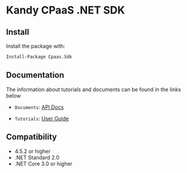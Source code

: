 # Kandy CPaaS .NET SDK

## Install

Install the package with:

```bash
Install-Package Cpaas.Sdk
```

## Documentation

The information about tutorials and documents can be found in the links below

* `Documents`: [API Docs](https://kandy-io.github.io/kandy-cpaas-dotnet-sdk/docs)

* `Tutorials`:  [User Guide](https://kandy-io.github.io/kandy-cpaas-dotnet-sdk/tutorials/?KANDY=Kandy&KANDYFQDN=oauth-cpaas.att.com#/GetStarted)

## Compatibility
- 4.5.2 or higher
- .NET Standard 2.0
- .NET Core 3.0 or higher

